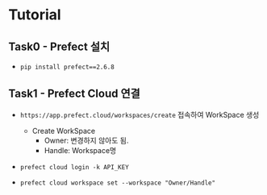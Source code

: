 # Tutorial

## Task0 - Prefect 설치

- `pip install prefect==2.6.8`

## Task1 - Prefect Cloud 연결

- `https://app.prefect.cloud/workspaces/create` 접속하여 WorkSpace 생성
    - Create WorkSpace
      - Owner: 변경하지 않아도 됨.
      - Handle: Workspace명

- `prefect cloud login -k API_KEY`
- `prefect cloud workspace set --workspace "Owner/Handle"`